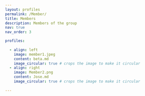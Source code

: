 ```yaml
---
layout: profiles
permalink: /Member/
title: Members
description: Members of the group
nav: true
nav_order: 3

profiles:
 
  - align: left
    image: member1.jpeg
    content: beta.md
    image_circular: true # crops the image to make it circular
  - align: right
    image: Member2.png
    content: Jose.md
    image_circular: true # crops the image to make it circular
      
---
```

